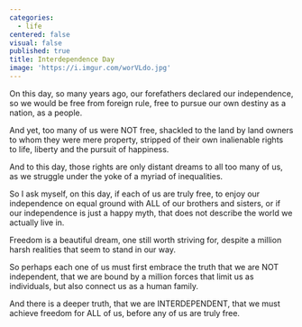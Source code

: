 ```yaml
---
categories:
  - life
centered: false
visual: false
published: true
title: Interdependence Day
image: 'https://i.imgur.com/worVLdo.jpg'
---
```

On this day, so many years ago,
our forefathers declared our independence,
so we would be free from foreign rule,
free to pursue our own destiny
as a nation, as a people.

And yet, too many of us were NOT free,
shackled to the land by land owners 
to whom they were mere property, 
stripped of their own inalienable rights
to life, liberty and the pursuit of happiness.

And to this day, those rights are only distant dreams
to all too many of us, as we struggle under the yoke 
of a myriad of inequalities.

So I ask myself, on this day, if each of us are truly free,
to enjoy our independence on equal ground
with ALL of our brothers and sisters,
or if our independence is just  a happy myth,
that does not describe the world we actually live in.

Freedom is a beautiful dream, one still worth striving for,
despite a million harsh realities that seem to stand in our way.

So perhaps each one of us must first embrace the truth 
that we are NOT independent, 
that we are bound by a million forces 
that limit us as individuals, 
but also connect us as a human family.

And there is a deeper truth, that we are INTERDEPENDENT,
that we must achieve freedom for ALL of us,
before any of us are truly free.

